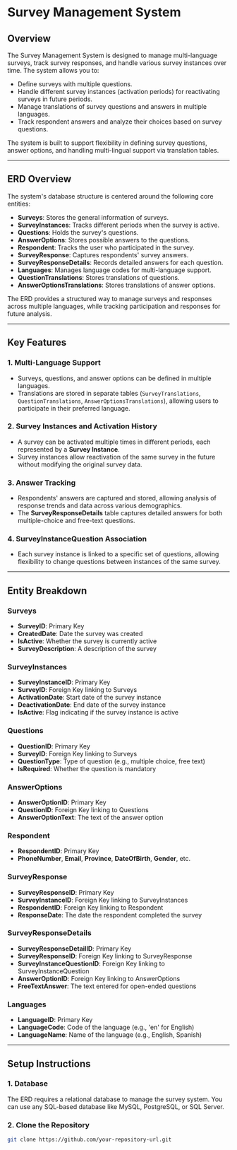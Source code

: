 # Survey Management System

## Overview

The Survey Management System is designed to manage multi-language surveys, track survey responses, and handle various survey instances over time. The system allows you to:
- Define surveys with multiple questions.
- Handle different survey instances (activation periods) for reactivating surveys in future periods.
- Manage translations of survey questions and answers in multiple languages.
- Track respondent answers and analyze their choices based on survey questions.
  
The system is built to support flexibility in defining survey questions, answer options, and handling multi-lingual support via translation tables.

---

## ERD Overview

The system's database structure is centered around the following core entities:
- **Surveys**: Stores the general information of surveys.
- **SurveyInstances**: Tracks different periods when the survey is active.
- **Questions**: Holds the survey's questions.
- **AnswerOptions**: Stores possible answers to the questions.
- **Respondent**: Tracks the user who participated in the survey.
- **SurveyResponse**: Captures respondents' survey answers.
- **SurveyResponseDetails**: Records detailed answers for each question.
- **Languages**: Manages language codes for multi-language support.
- **QuestionTranslations**: Stores translations of questions.
- **AnswerOptionsTranslations**: Stores translations of answer options.
  
The ERD provides a structured way to manage surveys and responses across multiple languages, while tracking participation and responses for future analysis.

---

## Key Features

### 1. Multi-Language Support
- Surveys, questions, and answer options can be defined in multiple languages.
- Translations are stored in separate tables (`SurveyTranslations`, `QuestionTranslations`, `AnswerOptionsTranslations`), allowing users to participate in their preferred language.

### 2. Survey Instances and Activation History
- A survey can be activated multiple times in different periods, each represented by a **Survey Instance**.
- Survey instances allow reactivation of the same survey in the future without modifying the original survey data.
  
### 3. Answer Tracking
- Respondents' answers are captured and stored, allowing analysis of response trends and data across various demographics.
- The **SurveyResponseDetails** table captures detailed answers for both multiple-choice and free-text questions.

### 4. SurveyInstanceQuestion Association
- Each survey instance is linked to a specific set of questions, allowing flexibility to change questions between instances of the same survey.

---

## Entity Breakdown

### Surveys
- **SurveyID**: Primary Key
- **CreatedDate**: Date the survey was created
- **IsActive**: Whether the survey is currently active
- **SurveyDescription**: A description of the survey

### SurveyInstances
- **SurveyInstanceID**: Primary Key
- **SurveyID**: Foreign Key linking to Surveys
- **ActivationDate**: Start date of the survey instance
- **DeactivationDate**: End date of the survey instance
- **IsActive**: Flag indicating if the survey instance is active

### Questions
- **QuestionID**: Primary Key
- **SurveyID**: Foreign Key linking to Surveys
- **QuestionType**: Type of question (e.g., multiple choice, free text)
- **IsRequired**: Whether the question is mandatory
  
### AnswerOptions
- **AnswerOptionID**: Primary Key
- **QuestionID**: Foreign Key linking to Questions
- **AnswerOptionText**: The text of the answer option

### Respondent
- **RespondentID**: Primary Key
- **PhoneNumber**, **Email**, **Province**, **DateOfBirth**, **Gender**, etc.

### SurveyResponse
- **SurveyResponseID**: Primary Key
- **SurveyInstanceID**: Foreign Key linking to SurveyInstances
- **RespondentID**: Foreign Key linking to Respondent
- **ResponseDate**: The date the respondent completed the survey
  
### SurveyResponseDetails
- **SurveyResponseDetailID**: Primary Key
- **SurveyResponseID**: Foreign Key linking to SurveyResponse
- **SurveyInstanceQuestionID**: Foreign Key linking to SurveyInstanceQuestion
- **AnswerOptionID**: Foreign Key linking to AnswerOptions
- **FreeTextAnswer**: The text entered for open-ended questions

### Languages
- **LanguageID**: Primary Key
- **LanguageCode**: Code of the language (e.g., 'en' for English)
- **LanguageName**: Name of the language (e.g., English, Spanish)

---

## Setup Instructions

### 1. Database
The ERD requires a relational database to manage the survey system. You can use any SQL-based database like MySQL, PostgreSQL, or SQL Server.

### 2. Clone the Repository

```bash
git clone https://github.com/your-repository-url.git
